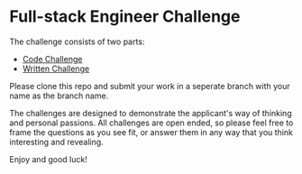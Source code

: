# Full-stack Engineer Challenge

The challenge consists of two parts:
* [Code Challenge](./CodeChallenge.md)
* [Written Challenge](./WrittenChallenge.md)

Please clone this repo and submit your work in a seperate branch with your name as the branch name.

The challenges are designed to demonstrate the applicant's way of thinking and personal passions. All challenges are open ended, so please feel free to frame the questions as you see fit, or answer them in any way that you think interesting and revealing.

Enjoy and good luck!
